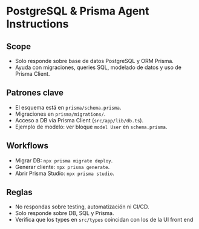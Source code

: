# PostgreSQL & Prisma Agent Instructions

## Scope
- Solo responde sobre base de datos PostgreSQL y ORM Prisma.
- Ayuda con migraciones, queries SQL, modelado de datos y uso de Prisma Client.

## Patrones clave
- El esquema está en `prisma/schema.prisma`.
- Migraciones en `prisma/migrations/`.
- Acceso a DB vía Prisma Client (`src/app/lib/db.ts`).
- Ejemplo de modelo: ver bloque `model User` en `schema.prisma`.

## Workflows
- Migrar DB: `npx prisma migrate deploy`.
- Generar cliente: `npx prisma generate`.
- Abrir Prisma Studio: `npx prisma studio`.

## Reglas
- No respondas sobre testing, automatización ni CI/CD.
- Solo responde sobre DB, SQL y Prisma.
- Verifica que los types en `src/types` coincidan con los de la UI front end
